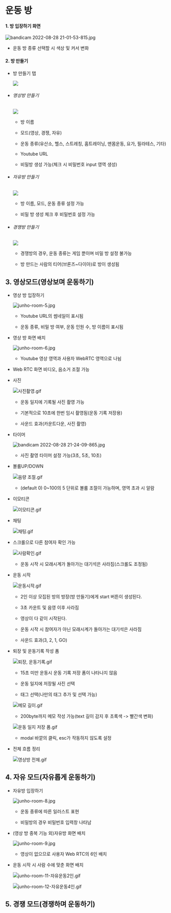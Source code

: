# 운동 방

#### 1. 방 입장하기 화면

![bandicam 2022-08-28 21-01-53-815.jpg](C:\Users\nak36\Desktop\반디캠\bandicam%202022-08-28%2021-01-53-815.jpg)

* 운동 방 종류 선택할 시 색상 및 커서 변화

#### 2. 방 만들기

* 방 만들기 탭
  
  ![](https://user-images.githubusercontent.com/97590478/187077396-f06b1eb9-1dcb-4a3f-8d30-7999dbe265d2.jpg)

* ###### 영상방 만들기
  
  ![](https://user-images.githubusercontent.com/97590478/187077399-1ee5ce9f-09da-4fba-b703-95e9a81e5711.jpg)
  
  * 방 이름
  
  * 모드(영상, 경쟁, 자유)
  
  * 운동 종류(유산소, 헬스, 스트레칭, 홈트레이닝, 맨몸운동, 요가, 필라테스, 기타)
  
  * Youtube URL
  
  * 비밀방 생성 가능(체크 시 비밀번호 input 영역 생성)

* ###### 자유방 만들기
  
  ![](https://user-images.githubusercontent.com/97590478/187077403-b18212fe-c7ff-49a1-a68d-8ae1572b76a7.jpg)
  
  * 방 이름, 모드, 운동 종류 설정 가능
  
  * 비밀 방 생성 체크 후 비밀번호 설정 가능

* ###### 경쟁방 만들기
  
  ![](https://user-images.githubusercontent.com/97590478/187077405-bb3bed09-977c-4083-bafa-44b4d4fa738c.jpg)
  
  * 경쟁방의 경우, 운동 종류는 게임 뿐이며 비밀 방 설정 불가능
  
  * 방 만드는 사람의 티어(브론즈~다이아)로 방이 생성됨

## 3. 영상모드(영상보며 운동하기)

- 영상 방 입장하기
  
  ![junho-room-5.jpg](C:\Users\nak36\SSAFY_7th_LEEJUNHO\3.%202학기\01.%20공통프로젝트\오운완\owo\asset\사진\junho-room-5.jpg)
  
  * Youtube URL의 썸네일이 표시됨
  
  * 운동 종류, 비밀 방 여부, 운동 인원 수, 방 이름이 표시됨
* 영상 방 화면 배치
  
  ![junho-room-6.jpg](C:\Users\nak36\SSAFY_7th_LEEJUNHO\3.%202학기\01.%20공통프로젝트\오운완\owo\asset\사진\junho-room-6.jpg)
  
  * Youtube 영상 영역과 사용자 WebRTC 영역으로 나뉨

* Web RTC 화면 비디오, 음소거 조절 가능

* 사진
  
  ![사진촬영.gif](C:\Users\nak36\SSAFY_7th_LEEJUNHO\3.%202학기\01.%20공통프로젝트\오운완\owo\asset\사진촬영.gif)
  
  * 운동 일지에 기록될 사진 촬영 가능
  
  * 기본적으로 10초에 한번 임시 촬영됨(운동 기록 저장용)
  
  * 사운드 효과(카운트다운, 사진 촬영)

* 타이머
  
  ![bandicam 2022-08-28 21-24-09-865.jpg](C:\Users\nak36\Desktop\반디캠\bandicam%202022-08-28%2021-24-09-865.jpg)
  
  * 사진 촬영 타이머 설정 가능(3초, 5초, 10초)

* 볼륨UP/DOWN
  
  ![음량 조절.gif](C:\Users\nak36\SSAFY_7th_LEEJUNHO\3.%202학기\01.%20공통프로젝트\오운완\owo\asset\음량%20조절.gif)
  
  * (default 0) 0~100의 5 단위로 볼륨 조절이 가능하며, 영역 초과 시 알람

* 이모티콘
  
  ![이모티콘.gif](C:\Users\nak36\SSAFY_7th_LEEJUNHO\3.%202학기\01.%20공통프로젝트\오운완\owo\asset\이모티콘.gif)

* 채팅
  
  ![채팅.gif](C:\Users\nak36\SSAFY_7th_LEEJUNHO\3.%202학기\01.%20공통프로젝트\오운완\owo\asset\채팅.gif)

* 스크롤으로 다른 참여자 확인 가능
  
  ![사람확인.gif](C:\Users\nak36\SSAFY_7th_LEEJUNHO\3.%202학기\01.%20공통프로젝트\오운완\owo\asset\사람확인.gif)
  
  * 운동 시작 시 모래시계가 돌아가는 대기석은 사라짐(스크롤도 조정됨)
- 운동 시작
  
  ![운동시작.gif](C:\Users\nak36\SSAFY_7th_LEEJUNHO\3.%202학기\01.%20공통프로젝트\오운완\owo\asset\운동시작.gif)
  
  * 2인 이상 모집된 방의 방장(방 만들기)에게 start 버튼이 생성된다.
  
  * 3초 카운트 및 음영 이후 사라짐
  
  * 영상이 다 같이 시작된다.
  
  * 운동 시작 시 참여자가 아닌 모래시계가 돌아가는 대기석은 사라짐
  
  * 사운드 효과(3, 2, 1, GO)
* 퇴장 및 운동기록 작성 폼
  
  ![퇴장, 운동기록.gif](C:\Users\nak36\SSAFY_7th_LEEJUNHO\3.%202학기\01.%20공통프로젝트\오운완\owo\asset\퇴장,%20운동기록.gif)
  
  * 15초 미만 운동시 운동 기록 저장 폼이 나타나지 않음
  
  * 운동 일지에 저장될 사진 선택
  
  * 태그 선택(나만의 태그 추가 및 선택 가능)
  
  ![메모 길이.gif](C:\Users\nak36\SSAFY_7th_LEEJUNHO\3.%202학기\01.%20공통프로젝트\오운완\owo\asset\메모%20길이.gif)
  
  * 200byte까지 메모 작성 가능(text 길이 감지 후 초록색 -> 빨간색 변화)
  
  ![운동 일지 저장 폼.gif](C:\Users\nak36\SSAFY_7th_LEEJUNHO\3.%202학기\01.%20공통프로젝트\오운완\owo\asset\운동%20일지%20저장%20폼.gif)
  
  * modal 바깥의 클릭, esc가 작동하지 않도록 설정

* 전체 흐름 정리
  
  ![영상방 전체.gif](C:\Users\nak36\SSAFY_7th_LEEJUNHO\3.%202학기\01.%20공통프로젝트\오운완\owo\asset\영상방%20전체.gif)

## 4. 자유 모드(자유롭게 운동하기)

* 자유방 입장하기
  
  ![junho-room-8.jpg](C:\Users\nak36\SSAFY_7th_LEEJUNHO\3.%202학기\01.%20공통프로젝트\오운완\owo\asset\사진\junho-room-8.jpg)
  
  * 운동 종류에 따른 일러스트 표현
  
  * 비밀방의 경우 비밀번호 입력창 나타남

* (영상 방 중복 기능 외)자유방 화면 배치
  
  ![junho-room-9.jpg](C:\Users\nak36\SSAFY_7th_LEEJUNHO\3.%202학기\01.%20공통프로젝트\오운완\owo\asset\사진\junho-room-9.jpg)
  
  - 영상이 없으므로 사용자 Web RTC의 6인 배치
- 운동 시작 시 사람 수에 맞춘 화면 배치
  
  ![junho-room-11-자유운동2인.gif](C:\Users\nak36\SSAFY_7th_LEEJUNHO\3.%202학기\01.%20공통프로젝트\오운완\owo\asset\짤\junho-room-11-자유운동2인.gif)
  
  ![junho-room-12-자유운동4인.gif](C:\Users\nak36\SSAFY_7th_LEEJUNHO\3.%202학기\01.%20공통프로젝트\오운완\owo\asset\짤\junho-room-12-자유운동4인.gif)

## 5. 경쟁 모드(경쟁하며 운동하기)
